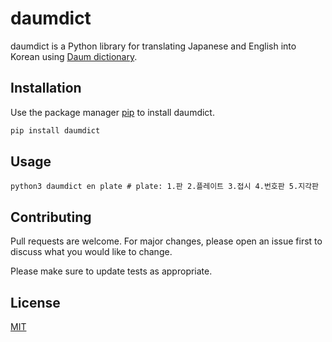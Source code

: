 # daumdict
daumdict is a Python library for translating Japanese and English into Korean using [Daum dictionary](https://dic.daum.net/).

## Installation

Use the package manager [pip](https://pip.pypa.io/en/stable/) to install daumdict.

```bash
pip install daumdict
```

## Usage
```
python3 daumdict en plate # plate: 1.판 2.플레이트 3.접시 4.번호판 5.지각판
```

## Contributing
Pull requests are welcome. For major changes, please open an issue first to discuss what you would like to change.

Please make sure to update tests as appropriate.

## License
[MIT](https://choosealicense.com/licenses/mit/)
